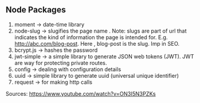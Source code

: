 ## Node Packages
1. moment -> date-time library
2. node-slug -> slugifies the page name . Note: slugs are part of url that indicates the kind of information the page is intended for. E.g. http://abc.com/blog-post. Here , blog-post is the slug. Imp in SEO.
3. bcrypt.js -> hashes the password
4. jwt-simple -> a simple library to generate JSON web tokens (JWT). JWT are way for protecting private routes. 
5. config -> dealing with configuration details
6. uuid -> simple library to generate uuid (universal unique identifier)
7. request -> for making http calls


Sources: https://www.youtube.com/watch?v=ON3I5N3PZKs